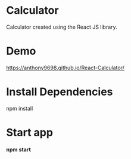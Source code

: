 # Calculator

Calculator created using the React JS library.

# Demo
https://anthony9698.github.io/React-Calculator/

# Install Dependencies
npm install

# Start app
#### npm start
